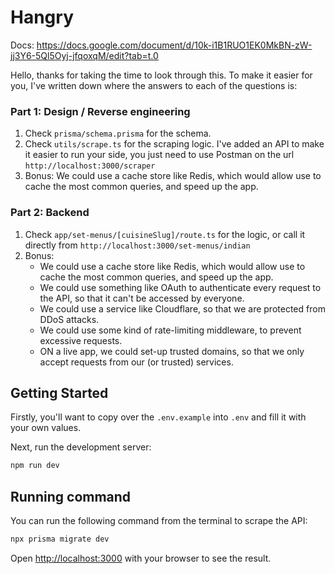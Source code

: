 # Hangry

Docs: https://docs.google.com/document/d/10k-i1B1RUO1EK0MkBN-zW-jj3Y6-5Ql5Oyj-jfqoxqM/edit?tab=t.0

Hello, thanks for taking the time to look through this. To make it easier for you, I've written down where the answers to each of the questions is:

### Part 1: Design / Reverse engineering

1. Check `prisma/schema.prisma` for the schema.
2. Check `utils/scrape.ts` for the scraping logic. I've added an API to make it easier to run your side, you just need to use Postman on the url `http://localhost:3000/scraper`
3. Bonus: We could use a cache store like Redis, which would allow use to cache the most common queries, and speed up the app.

### Part 2: Backend

1. Check `app/set-menus/[cuisineSlug]/route.ts` for the logic, or call it directly from `http://localhost:3000/set-menus/indian`
2. Bonus:
   - We could use a cache store like Redis, which would allow use to cache the most common queries, and speed up the app.
   - We could use something like OAuth to authenticate every request to the API, so that it can't be accessed by everyone.
   - We could use a service like Cloudflare, so that we are protected from DDoS attacks.
   - We could use some kind of rate-limiting middleware, to prevent excessive requests.
   - ON a live app, we could set-up trusted domains, so that we only accept requests from our (or trusted) services.

## Getting Started

Firstly, you'll want to copy over the `.env.example` into `.env` and fill it with your own values.

Next, run the development server:

```bash
npm run dev
```

## Running command

You can run the following command from the terminal to scrape the API:

```bash
npx prisma migrate dev
```

Open [http://localhost:3000](http://localhost:3000) with your browser to see the result.

